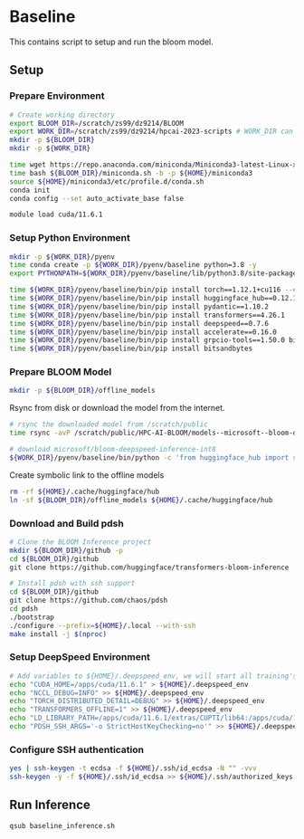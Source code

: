 # Baseline

This contains script to setup and run the bloom model.

## Setup

### Prepare Environment

``` bash
# Create working directory
export BLOOM_DIR=/scratch/zs99/dz9214/BLOOM
export WORK_DIR=/scratch/zs99/dz9214/hpcai-2023-scripts # WORK_DIR can be the same as BLOOM_DIR
mkdir -p ${BLOOM_DIR}
mkdir -p ${WORK_DIR}
```

``` bash
time wget https://repo.anaconda.com/miniconda/Miniconda3-latest-Linux-x86_64.sh -O ${BLOOM_DIR}/miniconda.sh
time bash ${BLOOM_DIR}/miniconda.sh -b -p ${HOME}/miniconda3
source ${HOME}/miniconda3/etc/profile.d/conda.sh
conda init
conda config --set auto_activate_base false
```

``` bash
module load cuda/11.6.1
```

### Setup Python Environment

``` bash
mkdir -p ${WORK_DIR}/pyenv
time conda create -p ${WORK_DIR}/pyenv/baseline python=3.8 -y
export PYTHONPATH=${WORK_DIR}/pyenv/baseline/lib/python3.8/site-packages
```

``` bash
time ${WORK_DIR}/pyenv/baseline/bin/pip install torch==1.12.1+cu116 --extra-index-url https://download.pytorch.org/whl/cu116
time ${WORK_DIR}/pyenv/baseline/bin/pip install huggingface_hub==0.12.1
time ${WORK_DIR}/pyenv/baseline/bin/pip install pydantic==1.10.2
time ${WORK_DIR}/pyenv/baseline/bin/pip install transformers==4.26.1
time ${WORK_DIR}/pyenv/baseline/bin/pip install deepspeed==0.7.6
time ${WORK_DIR}/pyenv/baseline/bin/pip install accelerate==0.16.0
time ${WORK_DIR}/pyenv/baseline/bin/pip install grpcio-tools==1.50.0 bitsandbytes flask flask_api fastapi==0.89.1 uvicorn==0.19.0 jinja2==3.1.2
time ${WORK_DIR}/pyenv/baseline/bin/pip install bitsandbytes
```

### Prepare BLOOM Model

``` bash
mkdir -p ${BLOOM_DIR}/offline_models
```

Rsync from disk or download the model from the internet.

``` bash
# rsync the downloaded model from /scratch/public
time rsync -avP /scratch/public/HPC-AI-BLOOM/models--microsoft--bloom-deepspeed-inference-int8 ${BLOOM_DIR}/offline_models
```

``` bash
# download microsoft/bloom-deepspeed-inference-int8
${WORK_DIR}/pyenv/baseline/bin/python -c 'from huggingface_hub import snapshot_download; snapshot_download(repo_id="microsoft/bloom-deepspeed-inference-int8",local_files_only=False,cache_dir="/scratch/zs99/dz9214/BLOOM/offline_models",ignore_patterns=["*.safetensors"],)'
```

Create symbolic link to the offline models

``` bash
rm -rf ${HOME}/.cache/huggingface/hub
ln -sf ${BLOOM_DIR}/offline_models ${HOME}/.cache/huggingface/hub
```

### Download and Build pdsh

```bash
# Clone the BLOOM Inference project
mkdir ${BLOOM_DIR}/github -p
cd ${BLOOM_DIR}/github
git clone https://github.com/huggingface/transformers-bloom-inference

# Install pdsh with ssh support
cd ${BLOOM_DIR}/github
git clone https://github.com/chaos/pdsh
cd pdsh
./bootstrap
./configure --prefix=${HOME}/.local --with-ssh
make install -j $(nproc)
```

### Setup DeepSpeed Environment

``` bash
# Add variables to ${HOME}/.deepspeed_env, we will start all training's from $HOME directory
echo "CUDA_HOME=/apps/cuda/11.6.1" > ${HOME}/.deepspeed_env
echo "NCCL_DEBUG=INFO" >> ${HOME}/.deepspeed_env
echo "TORCH_DISTRIBUTED_DETAIL=DEBUG" >> ${HOME}/.deepspeed_env
echo "TRANSFORMERS_OFFLINE=1" >> ${HOME}/.deepspeed_env
echo "LD_LIBRARY_PATH=/apps/cuda/11.6.1/extras/CUPTI/lib64:/apps/cuda/11.6.1/lib64" >> ${HOME}/.deepspeed_env
echo "PDSH_SSH_ARGS='-o StrictHostKeyChecking=no'" >> ${HOME}/.deepspeed_env
```

### Configure SSH authentication

``` bash
yes | ssh-keygen -t ecdsa -f ${HOME}/.ssh/id_ecdsa -N "" -vvv
ssh-keygen -y -f ${HOME}/.ssh/id_ecdsa >> ${HOME}/.ssh/authorized_keys
```

## Run Inference

``` bash
qsub baseline_inference.sh
```
